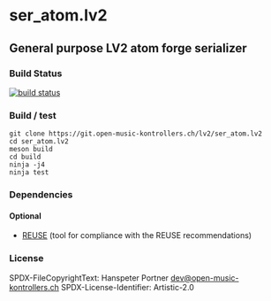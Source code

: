 <!--
  -- (SPDX-FileCopyrightText: Hanspeter Portner <dev@open-music-kontrollers.ch>
  -- (SPDX-License-Identifier: CC0-1.0
  -->
# ser_atom.lv2

## General purpose LV2 atom forge serializer

### Build Status

[![build status](https://gitlab.com/OpenMusicKontrollers/ser_atom.lv2/badges/master/build.svg)](https://gitlab.com/OpenMusicKontrollers/ser_atom.lv2/commits/master)

### Build / test

	git clone https://git.open-music-kontrollers.ch/lv2/ser_atom.lv2
	cd ser_atom.lv2
	meson build
	cd build
	ninja -j4
	ninja test

### Dependencies

#### Optional

* [REUSE](https://git.fsfe.org/reuse/tool) (tool for compliance with the REUSE recommendations)

### License

SPDX-FileCopyrightText: Hanspeter Portner <dev@open-music-kontrollers.ch>
SPDX-License-Identifier: Artistic-2.0
